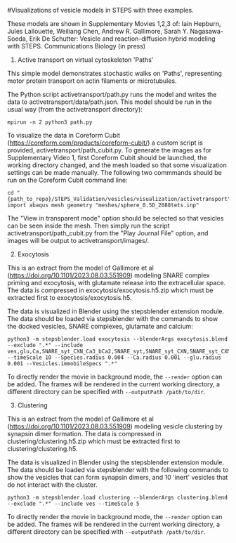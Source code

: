 #Visualizations of vesicle models in STEPS with three examples.  

These models are shown in Supplementary Movies 1,2,3 of: 
Iain Hepburn, Jules Lallouette, Weiliang Chen, Andrew R. Gallimore, Sarah Y. Nagasawa-Soeda, Erik De Schutter: Vesicle and reaction-diffusion hybrid modeling with STEPS. Communications Biology (in press)


1. Active transport on virtual cytoskeleton 'Paths'

This simple model demonstrates stochastic walks on 'Paths', representing motor protein transport on actin filaments or microtubules. 

The Python script activetransport/path.py runs the model and writes the data to activetransport/data/path.json. This model should be run in the usual way (from the activetransport directory):
 ```
 mpirun -n 2 python3 path.py
 ```
 
 To visualize the data in Coreform Cubit (https://coreform.com/products/coreform-cubit/) a custom script is provided, activetransport/path_cubit.py. To generate the images as for Supplementary Video 1, first Coreform Cubit should be launched, the working directory changed, and the mesh loaded so that some visualization settings can be made manually. The following two commmands should be run on the Coreform Cubit command line:
 
 ```
cd "{path_to_repo}/STEPS_Validation/vesicles/visualization/activetransport"
import abaqus mesh geometry "meshes/sphere_0.5D_2088tets.inp"
 ```

The "View in transparent mode" option should be selected so that vesicles can be seen inside the mesh. 
Then simply run the script activetransport/path_cubit.py from the "Play Journal File" option, and images will be output to activetransport/images/. 


2. Exocytosis

This is an extract from the model of Gallimore et al (https://doi.org/10.1101/2023.08.03.551909) modeling SNARE complex priming and exocytosis, with glutamate release into the extracellular space. The data is compressed in exocytosis/exocytosis.h5.zip which must be extracted first to exocytosis/exocytosis.h5.

The data is visualized in Blender using the stepsblender extension module. The data should be loaded via stepsblender with the commands to show the docked vesicles, SNARE complexes, glutamate and calcium:

 ```
 python3 -m stepsblender.load exocytosis --blenderArgs exocytosis.blend --exclude ".*" --include ves,glu,Ca,SNARE_syt_CXN_Ca3_bCa2,SNARE_syt,SNARE_syt_CXN,SNARE_syt_CXN_Ca,SNARE_syt_CXN_Ca2,SNARE_syt_CXN_Ca3,SNARE_syt_CXN_bCa,SNARE_syt_CXN_bCa2,SNARE_syt_CXN_Ca_bCa,SNARE_syt_CXN_Ca_bCa2,SNARE_syt_CXN_Ca2_bCa,SNARE_syt_CXN_Ca2_bCa2,SNARE_syt_CXN_Ca3_bCa  --timeScale 10 --Species.radius 0.004 --Ca.radius 0.001 --glu.radius 0.001 --Vesicles.immobileSpecs ".*"
 ```
 
 To directly render the movie in background mode, the `--render` option can be added. The frames will be rendered in the current working directory, a different directory can be specified with `--outputPath /path/to/dir`.
 

3. Clustering

This is an extract from the model of Gallimore et al (https://doi.org/10.1101/2023.08.03.551909) modeling vesicle clustering by synapsin dimer formation. The data is compressed in clustering/clustering.h5.zip which must be extracted first to clustering/clustering.h5. 

The data is visualized in Blender using the stepsblender extension module. The data should be loaded via stepsblender with the following commands to show the vesicles that can form synapsin dimers, and 10 'inert' vesicles that do not interact with the cluster. 

 ```
 python3 -m stepsblender.load clustering --blenderArgs clustering.blend --exclude ".*" --include ves --timeScale 5
 ```

To directly render the movie in background mode, the `--render` option can be added. The frames will be rendered in the current working directory, a different directory can be specified with `--outputPath /path/to/dir`.
